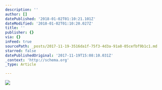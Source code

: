 ```yaml
---
description: ''
author: []
datePublished: '2018-01-02T01:10:21.101Z'
dateModified: '2018-01-02T01:10:20.027Z'
title: ''
publisher: {}
via: {}
inFeed: true
sourcePath: _posts/2017-11-19-3516da1f-75f3-4d3a-91a8-05cefbf9b1c1.md
starred: false
datePublishedOriginal: '2017-11-19T15:08:10.031Z'
_context: 'http://schema.org'
_type: Article

---
```

![](https://the-grid-user-content.s3-us-west-2.amazonaws.com/233fcf20-f68b-42a7-9596-f0fc119bf601.jpg)